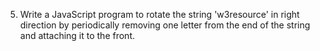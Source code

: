 
5. Write a JavaScript program to rotate the string 'w3resource' in right direction by periodically removing one letter from the end of the string and attaching it to the front.